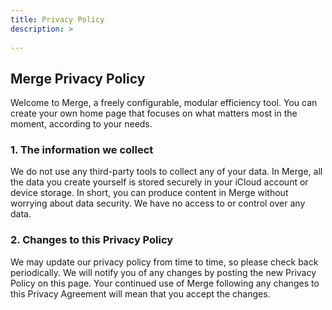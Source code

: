 ```yaml
---
title: Privacy Policy
description: >
 
---
```


<!-- ## Merge 隐私协议 
欢迎使用Merge。Merge是一个可自由配置的模块化效率工具。你可以根据自己的需求，创建属于自己的首页，聚焦于当下最重要的事情。 
### 1.我们收集的信息
我们未使用任何第三方工具收集您的任何数据。在Merge中，所有您自己创建的数据都会被安全的储存在您的iCloud账户或设备存储空间中。简而言之，您可以放心的在Merge中生产内容不用担心数据安全问题。我们无法获取和控制任何数据。 
### 2.本隐私政策的变更
我们可能会不时地更新我们的隐私政策，请定期查阅。我们会通过在此页面上发布新的隐私政策来通知您任何更改。在本"隐私协议"做出任何更改后，如果您继续使用Merge即表示您接受此修改。 -->

## Merge Privacy Policy
Welcome to Merge, a freely configurable, modular efficiency tool. You can create your own home page that focuses on what matters most in the moment, according to your needs.  
### 1. The information we collect 
We do not use any third-party tools to collect any of your data. In Merge, all the data you create yourself is stored securely in your iCloud account or device storage. In short, you can produce content in Merge without worrying about data security. We have no access to or control over any data.  
### 2. Changes to this Privacy Policy 
We may update our privacy policy from time to time, so please check back periodically. We will notify you of any changes by posting the new Privacy Policy on this page. Your continued use of Merge following any changes to this Privacy Agreement will mean that you accept the changes.
